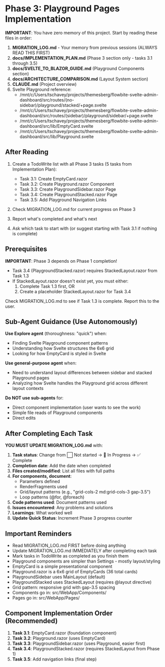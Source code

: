 # Phase 3: Playground Pages Implementation

**IMPORTANT**: You have zero memory of this project. Start by reading these files in order:

1. **MIGRATION_LOG.md** - Your memory from previous sessions (ALWAYS READ THIS FIRST)
2. **docs/IMPLEMENTATION_PLAN.md** (Phase 3 section only - tasks 3.1 through 3.5)
3. **docs/SVELTE_TO_BLAZOR_GUIDE.md** (Playground Components section)
4. **docs/ARCHITECTURE_COMPARISON.md** (Layout System section)
5. **CLAUDE.md** (Project overview)
6. Svelte Playground reference:
   - /mnt/c/Users/tschavey/projects/themesberg/flowbite-svelte-admin-dashboard/src/routes/(no-sidebar)/playground/stacked/+page.svelte
   - /mnt/c/Users/tschavey/projects/themesberg/flowbite-svelte-admin-dashboard/src/routes/(sidebar)/playground/sidebar/+page.svelte
   - /mnt/c/Users/tschavey/projects/themesberg/flowbite-svelte-admin-dashboard/src/lib/EmptyCard.svelte
   - /mnt/c/Users/tschavey/projects/themesberg/flowbite-svelte-admin-dashboard/src/lib/Playground.svelte

## After Reading

1. Create a TodoWrite list with all Phase 3 tasks (5 tasks from Implementation Plan):
   - Task 3.1: Create EmptyCard.razor
   - Task 3.2: Create Playground.razor Component
   - Task 3.3: Create PlaygroundSidebar.razor Page
   - Task 3.4: Create PlaygroundStacked.razor Page
   - Task 3.5: Add Playground Navigation Links

2. Check MIGRATION_LOG.md for current progress on Phase 3

3. Report what's completed and what's next

4. Ask which task to start with (or suggest starting with Task 3.1 if nothing is complete)

## Prerequisites

**IMPORTANT**: Phase 3 depends on Phase 1 completion!

- Task 3.4 (PlaygroundStacked.razor) requires StackedLayout.razor from Task 1.3
- If StackedLayout.razor doesn't exist yet, you must either:
  1. Complete Task 1.3 first, OR
  2. Create a placeholder StackedLayout.razor for Task 3.4

Check MIGRATION_LOG.md to see if Task 1.3 is complete. Report this to the user.

## Sub-Agent Guidance (Use Autonomously)

**Use Explore agent** (thoroughness: "quick") when:
- Finding Svelte Playground component patterns
- Understanding how Svelte structures the 6x6 grid
- Looking for how EmptyCard is styled in Svelte

**Use general-purpose agent** when:
- Need to understand layout differences between sidebar and stacked Playground pages
- Analyzing how Svelte handles the Playground grid across different layout contexts

**Do NOT use sub-agents** for:
- Direct component implementation (user wants to see the work)
- Simple file reads of Playground components
- Direct edits

## After Completing Each Task

**YOU MUST UPDATE MIGRATION_LOG.md** with:

1. **Task status**: Change from ⬜ Not started → 🚧 In Progress → ✅ Complete
2. **Completion date**: Add the date when completed
3. **Files created/modified**: List all files with full paths
4. **For components, document**:
   - Parameters defined
   - RenderFragments used
   - Grid/layout patterns (e.g., "grid-cols-2 md:grid-cols-3 gap-3.5")
   - Loop patterns (@for, @foreach)
5. **Code patterns used**: Document patterns used
6. **Issues encountered**: Any problems and solutions
7. **Learnings**: What worked well
8. **Update Quick Status**: Increment Phase 3 progress counter

## Important Reminders

- Read MIGRATION_LOG.md FIRST before doing anything
- Update MIGRATION_LOG.md IMMEDIATELY after completing each task
- Mark tasks in TodoWrite as completed as you finish them
- Playground components are simpler than Settings - mostly layout/styling
- EmptyCard is a simple presentational component
- Playground.razor is a 6x6 grid of EmptyCards (36 total cards)
- PlaygroundSidebar uses MainLayout (default)
- PlaygroundStacked uses StackedLayout (requires @layout directive)
- Grid pattern: responsive grid with gap-3.5 spacing
- Components go in: src/WebApp/Components/
- Pages go in: src/WebApp/Pages/

## Component Implementation Order (Recommended)

1. **Task 3.1**: EmptyCard.razor (foundation component)
2. **Task 3.2**: Playground.razor (uses EmptyCard)
3. **Task 3.3**: PlaygroundSidebar.razor (uses Playground, easier first)
4. **Task 3.4**: PlaygroundStacked.razor (requires StackedLayout from Phase 1)
5. **Task 3.5**: Add navigation links (final step)
